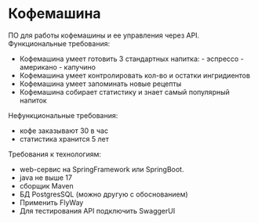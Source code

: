 # Кофемашина

ПО для работы кофемашины и ее управления через API.
Функциональные требования:
 - Кофемашина умеет готовить 3 стандартных напитка:
        - эспрессо
        - американо
        - капучино
 - Кофемашина умеет контролировать кол-во и остатки ингридиентов
 - Кофемашина умеет запоминать новые рецепты
 - Кофемашина собирает статистику и знает самый популярный напиток

Нефункциональные требования:
 - кофе заказывают 30 в час
 - статистика хранится 5 лет

Требования к технологиям:
 - web-сервис на SpringFramework или SpringBoot.
 - java не выше 17
 - сборщик Maven
 - БД PostgresSQL (можно другую с обоснованием)
 - Применить FlyWay
 - Для тестирования API подключить SwaggerUI
